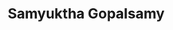 ---
title: Samyuktha Gopalsamy
layout: fellow
university: xx
programming-languages: xx
description: xxxx
interests: xx
---